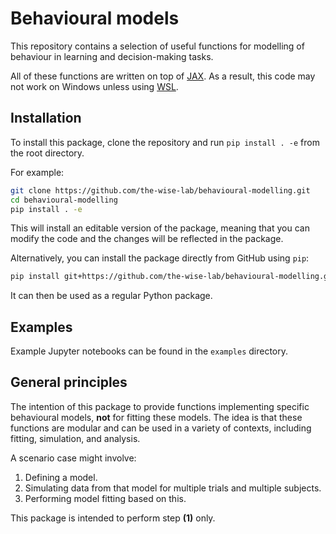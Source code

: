 # Behavioural models

This repository contains a selection of useful functions for modelling of behaviour in learning and decision-making tasks.

All of these functions are written on top of [JAX](jax.readthedocs.io/). As a result, this code may not work on Windows unless using [WSL](https://docs.microsoft.com/en-us/windows/wsl/install-win10).

## Installation

To install this package, clone the repository and run `pip install . -e` from the root directory.

For example:

```bash
git clone https://github.com/the-wise-lab/behavioural-modelling.git
cd behavioural-modelling
pip install . -e
```

This will install an editable version of the package, meaning that you can modify the code and the changes will be reflected in the package.

Alternatively, you can install the package directly from GitHub using `pip`:

```bash
pip install git+https://github.com/the-wise-lab/behavioural-modelling.git
```

It can then be used as a regular Python package.

## Examples

Example Jupyter notebooks can be found in the `examples` directory.

## General principles

The intention of this package to provide functions implementing specific behavioural models, **not** for fitting these models. The idea is that these functions are modular and can be used in a variety of contexts, including fitting, simulation, and analysis.

A scenario case might involve:

1. Defining a model. 
2. Simulating data from that model for multiple trials and multiple subjects.
3. Performing model fitting based on this.

This package is intended to perform step **(1)** only.
